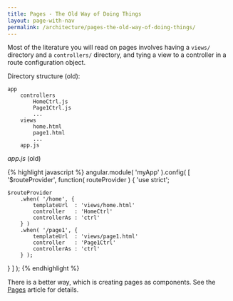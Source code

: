 ```yaml
---
title: Pages - The Old Way of Doing Things
layout: page-with-nav
permalink: /architecture/pages-the-old-way-of-doing-things/
---
```


Most of the literature you will read on pages involves having a `views/` 
directory and a `controllers/` directory, and tying a view to a controller in a 
route configuration object.

Directory structure (old):

    app
        controllers
            HomeCtrl.js
            Page1Ctrl.js
            ...
        views
            home.html
            page1.html
            ...
        app.js

*app.js* (old)

{% highlight javascript %}
angular.module( 'myApp' ).config( [ '$routeProvider', function( routeProvider ) {
    'use strict';
    
    $routeProvider
        .when( '/home', {
            templateUrl  : 'views/home.html'
            controller   : 'HomeCtrl'
            controllerAs : 'ctrl'
        } )
        .when( '/page1', {
            templateUrl  : 'views/page1.html'
            controller   : 'Page1Ctrl'
            controllerAs : 'ctrl'
        } );
    
} ] );
{% endhighlight %}

There is a better way, which is creating pages as components. See the 
[Pages](/architecture/pages/) article for details.